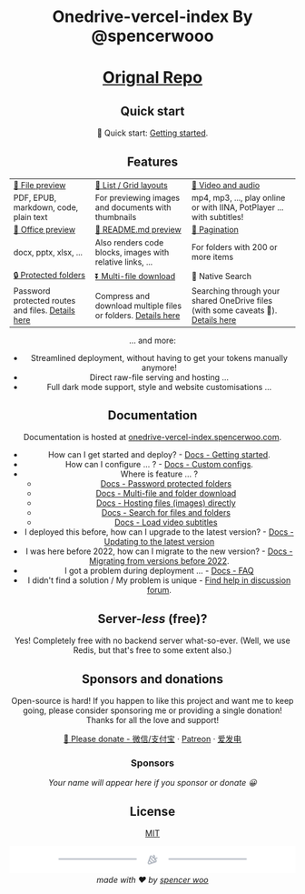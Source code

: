 <div align="center">
  <h1>Onedrive-vercel-index By @spencerwooo</h1>
  <h1><a href="https://github.com/spencerwooo/onedrive-vercel-index">Orignal Repo</a></h1>
 

## Quick start

🚀 Quick start: [Getting started](https://ovi.swo.moe/docs/getting-started).

## Features

<table>
  <tbody>
    <tr>
      <td>
        <a
          href="https://drive.swo.moe/Lecture%20and%20Coursework%20CS%20(BIT)/2019%20-%20%E5%A4%A7%E4%B8%89%E4%B8%8B%20-%20%E7%BC%96%E8%AF%91%E5%8E%9F%E7%90%86%E4%B8%8E%E8%AE%BE%E8%AE%A1/n1570.pdf"
          >👀 File preview</a
        >
      </td>
      <td>
        <a
          href="https://drive.swo.moe/%F0%9F%8D%87%20Wallpaper"
          >💠  List / Grid layouts</a
        >
      </td>
      <td>
        <a
          href="https://drive.swo.moe/%F0%9F%8D%A1%20Genshin%20PV/New%20version%20PV/TGA2021%E3%80%8A%E5%8E%9F%E7%A5%9E%E3%80%8B%E5%8F%82%E9%80%89%E8%A7%86%E9%A2%91.mp4"
          >🎥 Video and audio</a
        >
      </td>
    </tr>
    <tr>
      <td>PDF, EPUB, markdown, code, plain text</td>
      <td>For previewing images and documents with thumbnails</td>
      <td>mp4, mp3, ..., play online or with IINA, PotPlayer ... with subtitles!</td>
    </tr>
    <tr>
      <td>
        <a
          href="https://drive.swo.moe/Lecture%20and%20Coursework%20CS%20(BIT)/2017%20-%20%E5%A4%A7%E4%BA%8C%E4%B8%8A%20-%20%E6%95%B0%E6%8D%AE%E7%BB%93%E6%9E%84/1%20%E7%BB%AA%E8%AE%BA.pptx"
          >📄 Office preview</a
        >
      </td>
      <td><a href="https://drive.swo.moe/%F0%9F%A5%9F%20Some%20test%20files/Articles">📝 README.md preview</a></td>
      <td><a href="https://drive.swo.moe/%F0%9F%A5%9F%20Some%20test%20files/Imagenette">📑 Pagination</a></td>
    </tr>
    <tr>
      <td>docx, pptx, xlsx, ...</td>
      <td>Also renders code blocks, images with relative links, ...</td>
      <td>For folders with 200 or more items</td>
    </tr>
    <tr>
      <td><a href="https://drive.swo.moe/%F0%9F%8C%9E%20Private%20folder">🔒 Protected folders</a></td>
      <td><a href="https://drive.swo.moe/%F0%9F%8D%8A%20Weibo%20emotes/Source2">⏬ Multi-file download</a></td>
      <td>🔎 Native Search</td>
    </tr>
    <tr>
      <td>Password protected routes and files. <a href="https://ovi.swo.moe/docs/features/protected-folders">Details here</a></td>
      <td>
        Compress and download multiple files or folders.
        <a href="https://ovi.swo.moe/docs/features/multi-file-folder-download">Details here</a>
      </td>
      <td>
        Searching through your shared OneDrive files (with some caveats 🥺).
        <a href="https://ovi.swo.moe/docs/features/search-for-files-and-folders">Details here</a>
      </td>
    </tr>
  </tbody>
</table>

... and more:

- Streamlined deployment, without having to get your tokens manually anymore!
- Direct raw-file serving and hosting ...
- Full dark mode support, style and website customisations ...

## Documentation

Documentation is hosted at [onedrive-vercel-index.spencerwoo.com](https://ovi.swo.moe/).

- How can I get started and deploy? - [Docs - Getting started](https://ovi.swo.moe/docs/getting-started).
- How can I configure ... ? - [Docs - Custom configs](https://ovi.swo.moe/docs/custom-configs).
- Where is feature ... ?
  - [Docs - Password protected folders](https://ovi.swo.moe/docs/features/protected-folders)
  - [Docs - Multi-file and folder download](https://ovi.swo.moe/docs/features/multi-file-folder-download)
  - [Docs - Hosting files (images) directly](https://ovi.swo.moe/docs/features/hosting-images-directly)
  - [Docs - Search for files and folders](https://ovi.swo.moe/docs/features/search-for-files-and-folders)
  - [Docs - Load video subtitles](https://ovi.swo.moe/docs/features/load-video-subtitles)
- I deployed this before, how can I upgrade to the latest version? - [Docs - Updating to the latest version](https://ovi.swo.moe/docs/migration/updating-to-latest-version)
- I was here before 2022, how can I migrate to the new version? - [Docs - Migrating from versions before 2022](https://ovi.swo.moe/docs/migration/if-you-deployed-before-2022).
- I got a problem during deployment ... - [Docs - FAQ](https://ovi.swo.moe/docs/faqs/error-on-deployment)
- I didn't find a solution / My problem is unique - [Find help in discussion forum](https://github.com/spencerwooo/onedrive-vercel-index/discussions).

## Server-*less* (free)?

Yes! Completely free with no backend server what-so-ever. (Well, we use Redis, but that's free to some extent also.)

## Sponsors and donations

Open-source is hard! If you happen to like this project and want me to keep going, please consider sponsoring me or providing a single donation! Thanks for all the love and support!

[🧸 Please donate - 微信/支付宝](https://ovi.swo.moe/sponsor) · [Patreon](https://www.patreon.com/spencerwoo) · [爱发电](https://afdian.net/@spencerwoo)

### Sponsors

*Your name will appear here if you sponsor or donate 😀*

## License

[MIT](LICENSE)

<div align="center">
  <img src="./public/footer.png" />
  <em>made with ❤️ by <a href="https://spencerwoo.com">spencer woo</a></em>
</div>
